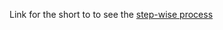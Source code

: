 Link for the short to to see the [step-wise process](https://www.instagram.com/reel/ClC1FqsjFgb/?igshid=NDk5N2NlZjQ=)
